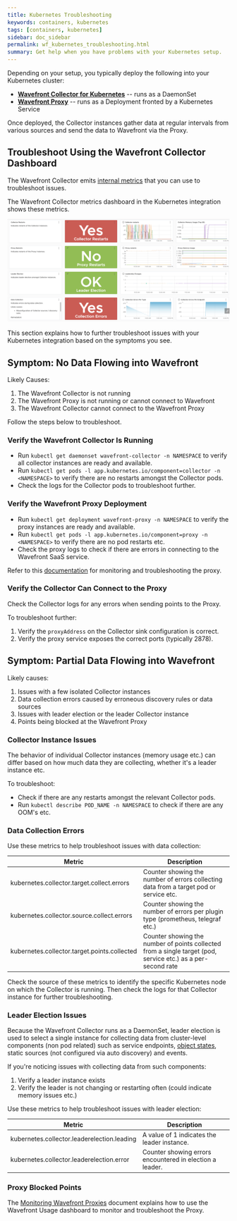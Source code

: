 ```yaml
---
title: Kubernetes Troubleshooting
keywords: containers, kubernetes
tags: [containers, kubernetes]
sidebar: doc_sidebar
permalink: wf_kubernetes_troubleshooting.html
summary: Get help when you have problems with your Kubernetes setup.
---
```



Depending on your setup, you typically deploy the following into your Kubernetes cluster:
* **[Wavefront Collector for Kubernetes](https://github.com/wavefrontHQ/wavefront-collector-for-kubernetes)** -- runs as a DaemonSet
* **[Wavefront Proxy](proxies.html)** -- runs as a Deployment fronted by a Kubernetes Service

Once deployed, the Collector instances gather data at regular intervals from various sources and send the data to Wavefront via the Proxy.

## Troubleshoot Using the Wavefront Collector Dashboard

The Wavefront Collector emits [internal metrics](https://github.com/wavefrontHQ/wavefront-collector-for-kubernetes/blob/master/docs/metrics.md#collector-health-metrics) that you can use to troubleshoot issues.

The Wavefront Collector metrics dashboard in the Kubernetes integration shows these metrics.

![screenshot of Kubernetes metrics](images/kubernetes_monitoring.png)


This section explains how to further troubleshoot issues with your Kubernetes integration based on the symptoms you see.

## Symptom: No Data Flowing into Wavefront

Likely Causes:
1. The Wavefront Collector is not running
2. The Wavefront Proxy is not running or cannot connect to Wavefront
3. The Wavefront Collector cannot connect to the Wavefront Proxy

Follow the steps below to troubleshoot.

### Verify the Wavefront Collector Is Running

* Run `kubectl get daemonset wavefront-collector -n NAMESPACE` to verify all collector instances are ready and available.
* Run `kubectl get pods -l app.kubernetes.io/component=collector -n <NAMESPACE>` to verify there are no restarts amongst the Collector pods.
* Check the logs for the Collector pods to troubleshoot further.

### Verify the Wavefront Proxy Deployment

* Run `kubectl get deployment wavefront-proxy -n NAMESPACE` to verify the proxy instances are ready and available.
* Run `kubectl get pods -l app.kubernetes.io/component=proxy -n <NAMESPACE>` to verify there are no pod restarts etc.
* Check the proxy logs to check if there are errors in connecting to the Wavefront SaaS service.

Refer to this [documentation](https://docs.wavefront.com/monitoring_proxies.html) for monitoring and troubleshooting the proxy.

### Verify the Collector Can Connect to the Proxy

Check the Collector logs for any errors when sending points to the Proxy.

To troubleshoot further:
1. Verify the `proxyAddress` on the Collector sink configuration is correct.
2. Verify the proxy service exposes the correct ports (typically 2878).

## Symptom: Partial Data Flowing into Wavefront

Likely causes:
1. Issues with a few isolated Collector instances
2. Data collection errors caused by erroneous discovery rules or data sources
3. Issues with leader election or the leader Collector instance
4. Points being blocked at the Wavefront Proxy

### Collector Instance Issues

The behavior of individual Collector instances (memory usage etc.) can differ based on how much data they are collecting, whether it's a leader instance etc.

To troubleshoot:
* Check if there are any restarts amongst the relevant Collector pods.
* Run `kubectl describe POD_NAME -n NAMESPACE` to check if there are any OOM's etc.

### Data Collection Errors

Use these metrics to help troubleshoot issues with data collection:

<table>
<tbody>
<thead>
<tr><th width="40%">Metric</th><th width="60%">Description</th></tr>
</thead>
<tr><td markdown="span">kubernetes.collector.target.collect.errors</td>
<td>Counter showing the number of errors collecting data from a target pod or service etc.</td></tr>
<tr>
<td markdown="span">kubernetes.collector.source.collect.errors</td>
<td>Counter showing the number of errors per plugin type (prometheus, telegraf etc.) </td></tr>
<tr>
<td markdown="span">kubernetes.collector.target.points.collected</td>
<td>Counter showing the number of points collected from a single target (pod, service etc.) as a per-second rate </td></tr>
</tbody>
</table>

Check the source of these metrics to identify the specific Kubernetes node on which the Collector is running. Then check the logs for that Collector instance for further troubleshooting.

### Leader Election Issues

Because the Wavefront Collector runs as a DaemonSet, leader election is used to select a single instance for collecting data from cluster-level components (non pod related) such as service endpoints, [object states](https://github.com/wavefrontHQ/wavefront-collector-for-kubernetes/blob/master/docs/metrics.md#kubernetes-state-source), static sources (not configured via auto discovery) and events.

If you're noticing issues with collecting data from such components:
1. Verify a leader instance exists
2. Verify the leader is not changing or restarting often (could indicate memory issues etc.)

Use these metrics to help troubleshoot issues with leader election:

<table>
<tbody>
<thead>
<tr><th width="40%">Metric</th><th width="60%">Description</th></tr>
</thead>
<tr><td markdown="span">kubernetes.collector.leaderelection.leading</td>
<td>A value of 1 indicates the leader instance.</td></tr>
<tr>
<td markdown="span">kubernetes.collector.leaderelection.error</td>
<td>Counter showing errors encountered in election a leader. </td></tr>
</tbody>
</table>


### Proxy Blocked Points

The [Monitoring Wavefront Proxies](monitoring_proxies.html) document explains how to use the Wavefront Usage dashboard to monitor and troubleshoot the Proxy.
